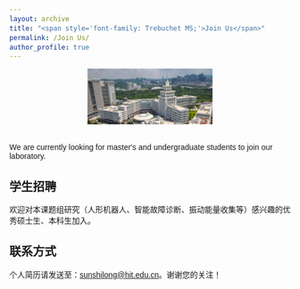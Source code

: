 ```yaml
---
layout: archive
title: "<span style='font-family: Trebuchet MS;'>Join Us</span>"
permalink: /Join Us/
author_profile: true
---
```


<style>
body {
    font-family: 'Trebuchet MS', sans-serif; /* 使用 Trebuchet MS 字体 */
}
</style>

<div style="text-align: center">
    <img src='/images/school.jpg' height="100px">
</div>

<br>

We are currently looking for master's and undergraduate students to join our laboratory.

## 学生招聘

欢迎对本课题组研究（人形机器人、智能故障诊断、振动能量收集等）感兴趣的优秀硕士生、本科生加入。

## 联系方式

个人简历请发送至：[sunshilong@hit.edu.cn](mailto:sunshilong@hit.edu.cn)。谢谢您的关注！
